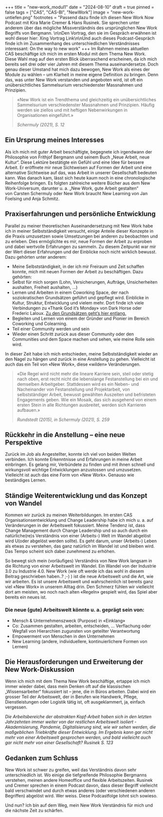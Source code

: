 +++
title = "new-work_modul1"
date = "2024-08-10"
draft = true
pinned = false
tags = ["CAS", "CAS-BI", "NewWork"]
image = "new-work-untiefen.png"
footnotes = "Passend dazu finde ich diesen New Work Now Podcast mit Kira Marie Cremer & Hans Rusinek. Sie sprechen unter anderem über das mögliche Missverständnis des ursprünglichen New Work Begriffs von Bergmann. \n\nDen Vortrag, den sie im Gespräch erwähnen ist wohl dieser hier: Xing Vortrag Link\n\nUnd auch dieses Podcast-Gespräch finde ich im Zusammenhang des unterschiedlichen Verständnisses interessant: On the way to new work"
+++
Im Rahmen meines aktuellen CAS beschäftige ich mich im ersten Modul mit dem Thema New Work. Diese Wahl mag auf den ersten Blick überraschend erscheinen, da ich mich bereits seit drei oder vier Jahren mit diesem Thema auseinandersetze. Doch genau dieser Umstand hat mich dazu bewogen, New Work als eines der Module zu wählen – um Klarheit in meine eigene Definition zu bringen. Denn das, was unter New Work verstanden und angeboten wird, ist oft ein unübersichtliches Sammelsurium verschiedenster Massnahmen und Prinzipien.

> «New Work ist ein Trendthema und gleichzeitig ein unübersichtliches Sammelsurium verschiedenster Massnahmen und Prinzipien. Häufig werden sie ziellos und mit heftigen Nebenwirkungen in Organisationen eingeführt.» 
>
> *Schermuly (2021), S. 12*

## Ein Ursprung meines Interesses

Als ich mich mit guter Arbeit beschäftigte, begegnete ich irgendwann der Philosophie von Frithjof Bergmann und seinem Buch „Neue Arbeit, neue Kultur“. Diese Lektüre bestätigte ein Gefühl und eine Idee für bessere Arbeit. Er eröffnete mir neue Sichtweisen auf Formen der Arbeit und eine alternative Sichtweise auf das, was Arbeit in unserer Gesellschaft bedeuten kann. Was danach kam, lässt sich heute kaum noch in eine chronologische Reihenfolge bringen. Es folgten zahlreiche weitere Bücher aus dem New Work-Universum, darunter u. a. „New Work, gute Arbeit gestalten“ von Carsten Schermuly oder New Work braucht New Learning von Jan Foelsing und Anja Schmitz.

## Praxiserfahrungen und persönliche Entwicklung

Parallel zu meiner theoretischen Auseinandersetzung mit New Work habe ich in meiner Selbstständigkeit versucht, einige Anteile dieser Konzepte in die Praxis umzusetzen sowie Umsetzungen bei anderen zu beobachten und zu erleben. Dies ermöglichte es mir, neue Formen der Arbeit zu erproben und dabei wertvolle Erfahrungen zu sammeln. Zu diesem Zeitpunkt war mir der Wert dieser Erfahrungen und der Einblicke noch nicht wirklich bewusst. Dazu gehörten unter anderem:

* Meine Selbstständigkeit, in der ich mir Freiraum und Zeit schaffen konnte, mich mit neuen Formen der Arbeit zu beschäftigen. Dazu gehörten:
* Selbst für mich sorgen (Lohn, Versicherungen, Aufträge, Unsicherheiten aushalten, Freiheit aushalten, …) 
* Lernen und Arbeiten in einem Coworking Space, der nach soziokratischen Grundsätzen geführt und gepflegt wird. Einblicke in Kultur, Struktur, Entwicklung und vielem mehr. Dort finde ich viele Verbindungen zu «Thank God it’s Monday» von Dark Horse oder Frederic Laloux. [Zu den Grundsätzen geht’s hier entlang.](https://www.effinger.ch/grundsaetze/)
* Begleiten und Lernen von einem der Gründer und Pionier im Bereich Coworking und Colearning.
* Teil einer Community werden und sein
* Wieder einen Schritt zurück aus dieser Community oder den Communities und dem Space machen und sehen, wie meine Rolle sein wird.

In dieser Zeit habe ich mich entschieden, meine Selbstständigkeit wieder an den Nagel zu hängen und zurück in eine Anstellung zu gehen. Vielleicht ist auch das ein Teil von «New Work», diese «wilden» Veränderungen.

> «Die Regel wird nicht mehr die lineare Karriere sein, steil oder stetig nach oben, erst recht nicht die lebenslange Festanstellung bei ein und demselben Arbeitgeber. Stattdessen wird es ein Neben- und Nacheinander von Festanstellung und Projektarbeit, von selbstständiger Arbeit, bewusst gewählten Auszeiten und befristeten Engagements geben. Wie ein Mosaik, das sich ausgehend von einem ersten Stein in alle Richtungen ausbreitet, werden sich Karrieren aufbauen.» 
>
> *Rundstedt (2015), in Schermuly (2021), S. 259*

## Rückkehr in die Anstellung – eine neue Perspektive

Zurück im Job als Angestellter, konnte ich viel von beiden Welten verbinden. Ich konnte Erkenntnisse und Erfahrungen in meine Arbeit einbringen. Es gelang mir, Verbündete zu finden und mit ihnen schnell und wirkungsvoll wichtige Entwicklungen anzustossen und umzusetzen. Vielleicht ist auch das eine Form von «New Work». Genauso wie beständiges Lernen. 

## Ständige Weiterentwicklung und das Konzept von Wandel

Kommen wir zurück zu meinen Weiterbildungen. Im ersten CAS Organisationsentwicklung und Change Leadership habe ich mich u. a. auf Veränderungen in der Arbeitswelt fokussiert. Meine Tendenz ist, dass Change Management durch Change Leadership und so auch durch ein natürliche(re)s Verständnis von einer (Arbeits-) Welt im Wandel abgelöst wird U(oder abgelöst werden sollte). Es geht darum, unser (Arbeits-) Leben als etwas zu verstehen, das ganz natürlich im Wandel ist und bleiben wird. Das Tempo scheint sich dabei zunehmend zu erhöhen. 

So bewegt sich mein (vorläufiges) Verständnis von New Work langsam in die Richtung von einer Arbeitswelt im Wandel. Ein Wandel von der Industrie 3.0 zu Industrie 4.0. New Work (wie oft werde ich das wohl in diesem Beitrag geschrieben haben..? ;-) ) ist die neue Arbeitswelt und die Art, wie wir arbeiten. Es ist unsere Arbeitswelt und wahrscheinlich ist bereits ganz viel «New Work» in unserem Alltag drin. Den Schmerz fühlen wir vielleicht dort am meisten, wo noch nach alten «Regeln» gespielt wird, das Spiel aber bereits ein neues ist.  

### Die neue (gute) Arbeitswelt könnte u. a. geprägt sein von:  

* Mensch & Unternehmenszweck (Purpose) in «Einklang»
* Co: Zusammen gestalten, arbeiten, entscheiden, … Verflachung oder Wegfall von Hierarchien zugunsten von geteilter Verantwortung
* Empowerment von Menschen in den Unternehmen
* New Learning (andere, individuellere, kontinuierlichere Formen von Lernen)

## Die Herausforderungen und Erweiterung der New Work-Diskussion

Wenn ich mich mit dem Thema New Work beschäftige, ertappe ich mich immer wieder dabei, dass mein Denken oft auf die klassischen „Wissensarbeiter“ fokussiert ist – jene, die in Büros arbeiten. Dabei wird ein grosser Teil der Arbeitswelt, der in Berufen wie Handwerk, Pflege, Dienstleistungen oder Logistik tätig ist, oft ausgeklammert, ja, einfach vergessen.

*Die Arbeitsbereiche der abstrakten Kopf-Arbeit haben sich in den letzten Jahrzehnten immer weiter von der restlichen Arbeitswelt isoliert - Akademisierung, Pandemie, Digitalisierung sind, wie wir sehen werden, die maßgeblichen Triebkräfte dieser Entwicklung. Im Ergebnis kann gar nicht mehr von einer Arbeitswelt gesprochen werden, und bald vielleicht auch gar nicht mehr von einer Gesellschaft? Rusinek S. 123*

## Gedanken zum Schluss

New Work ist schwer zu greifen, weil das Verständnis davon sehr unterschiedlich ist. Wo einige die tiefgreifende Philosophie Bergmanns verstehen, meinen andere Homeoffice und flexible Arbeitszeiten. Rusinek und Cremer sprechen in einem Podcast davon, dass dieser Begriff vielleicht bald verschwindet und durch etwas anderes (oder verschiedenen anderen Begriffen) abgelöst wird. Wer weiss. Diese Podcastfolge lohnt sich sowieso. 

Und nun? Ich bin auf dem Weg, mein New Work Verständnis für mich und die nächste Zeit zu schärfen.